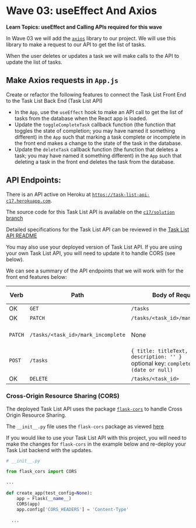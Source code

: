 # Wave 03:  useEffect And Axios

**Learn Topics: useEffect and Calling APIs required for this wave**

In Wave 03 we will add the [`axios`](https://github.com/axios/axios) library to our project.  We will use this library to make a request to our API to get the list of tasks.

When the user deletes or updates a task we will make calls to the API to update the list of tasks.

## Make Axios requests in `App.js`

Create or refactor the following features to connect the Task List Front End to the Task List Back End (Task List API)

- In the `App`, use the `useEffect` hook to make an API call to get the list of tasks from the database when the React app is loaded.
- Update the `toggleCompleteTask` callback function (the function that toggles the state of completion; you may have named it something different) in the `App` such that marking a task complete or incomplete in the front end makes a change to the state of the task in the database. 
- Update the `deleteTask` callback function (the function that deletes a task; you may have named it something different) in the `App` such that deleting a task in the front end deletes the task from the database. 

## API Endpoints:

There is an API active on Heroku at [`https://task-list-api-c17.herokuapp.com`](https://task-list-api-c17.herokuapp.com).

The source code for this Task List API is available on the [`c17/solution` branch](https://github.com/adagold/task-list-api/tree/c17/solution)

Detailed specifications for the Task List API can be reviewed in the [Task List API README](https://github.com/adagold/task-list-api/)

You may also use your deployed version of Task List API. If you are using your own Task List API, you will need to update it to handle CORS (see below).

We can see a summary of the API endpoints that we will work with for the front end features below:

| Verb  | Path  | Body of Request | What it does  |
|---|---|---|---|
OK | `GET`  | `/tasks`  | None | Retrieves a list of tasks  |
OK| `PATCH`  | `/tasks/<task_id>/mark_complete`  | None  | Marks a task complete   |
| `PATCH`  | `/tasks/<task_id>/mark_incomplete`  | None  | Marks a task incomplete   |
| `POST`  | `/tasks`  | `{ title: titleText, description: '' }` <br> optional key: `completed_at: (date or null)`  | Creates a new Task   |
OK| `DELETE`  | `/tasks/<task_id>`  | None  | Deletes a task |

### Cross-Origin Resource Sharing (CORS)

The deployed Task List API uses the package [`flask-cors`](https://flask-cors.readthedocs.io/en/latest/) to handle Cross Origin Resource Sharing.

The `__init__.py` file uses the `flask-cors` package as viewed [here](https://github.com/AdaGold/task-list-api/blob/c17/solution/app/__init__.py)

If you would like to use your Task List API with this project, you will need to make the changes for `flask-cors` in the example below and re-deploy your Task List backend with the updates.

  
```python
# __init__.py

from flask_cors import CORS
  
...
  
def create_app(test_config=None):
    app = Flask(__name__)
    CORS(app)
    app.config['CORS_HEADERS'] = 'Content-Type'
  
  ...
```



